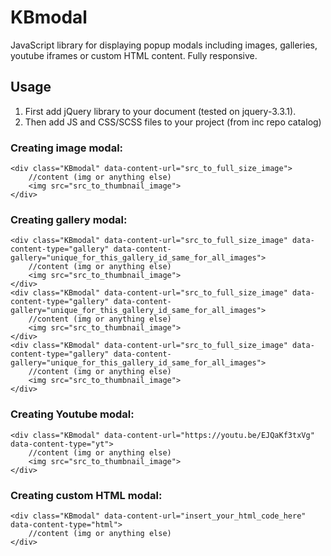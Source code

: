 # KBmodal
JavaScript library for displaying popup modals including images, galleries, youtube iframes or custom HTML content. Fully responsive.
## Usage
1. First add jQuery library to your document (tested on jquery-3.3.1).
2. Then add JS and CSS/SCSS files to your project (from inc repo catalog)
### Creating image modal:
```
<div class="KBmodal" data-content-url="src_to_full_size_image">
    //content (img or anything else)
    <img src="src_to_thumbnail_image">
</div>
```
### Creating gallery modal:
```
<div class="KBmodal" data-content-url="src_to_full_size_image" data-content-type="gallery" data-content-gallery="unique_for_this_gallery_id_same_for_all_images">
    //content (img or anything else)
    <img src="src_to_thumbnail_image">
</div>
<div class="KBmodal" data-content-url="src_to_full_size_image" data-content-type="gallery" data-content-gallery="unique_for_this_gallery_id_same_for_all_images">
    //content (img or anything else)
    <img src="src_to_thumbnail_image">
</div>
<div class="KBmodal" data-content-url="src_to_full_size_image" data-content-type="gallery" data-content-gallery="unique_for_this_gallery_id_same_for_all_images">
    //content (img or anything else)
    <img src="src_to_thumbnail_image">
</div>
```
### Creating Youtube modal:
```
<div class="KBmodal" data-content-url="https://youtu.be/EJQaKf3txVg" data-content-type="yt">
    //content (img or anything else)
    <img src="src_to_thumbnail_image">
</div>
```
### Creating custom HTML modal:
```
<div class="KBmodal" data-content-url="insert_your_html_code_here" data-content-type="html">
    //content (img or anything else)
</div>
```

